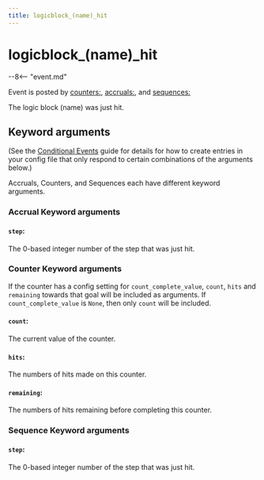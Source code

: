 ```yaml
---
title: logicblock_(name)_hit
---
```


# logicblock_(name)\_hit


--8<-- "event.md"

Event is posted by [counters:](../config/counters.md), [accruals:](../config/accruals.md), and [sequences:](../config/sequences.md)

The logic block (name) was just hit.

## Keyword arguments

(See the [Conditional Events](overview/conditional.md)
guide for details for how to create entries in your config file that
only respond to certain combinations of the arguments below.)

Accruals, Counters, and Sequences each have different keyword arguments.

### Accrual Keyword arguments

#### `step`:

The 0-based integer number of the step that was just hit.

### Counter Keyword arguments

If the counter has a config setting for `count_complete_value`,
`count`, `hits` and `remaining` towards that goal will be included as arguments.
If `count_complete_value` is `None`, then only `count` will be included.

#### `count`:

The current value of the counter.

#### `hits`:

The numbers of hits made on this counter.

#### `remaining`:

The numbers of hits remaining before completing this counter.

### Sequence Keyword arguments

#### `step`:

The 0-based integer number of the step that was just hit.
